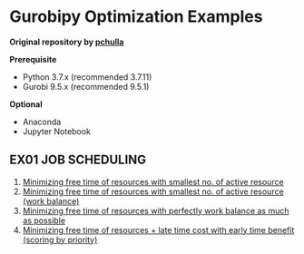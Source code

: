 # Gurobipy Optimization Examples

**Original repository by [pchulla](https://github.com/pchulla)**

**Prerequisite**
- Python 3.7.x (recommended 3.7.11)
- Gurobi 9.5.x (recommended 9.5.1)

**Optional**
- Anaconda
- Jupyter Notebook

## EX01 JOB SCHEDULING
1. [Minimizing free time of resources with smallest no. of active resource](https://github.com/pchulla/Gurobipy-optimization/blob/main/Ex01/scheduling-1.ipynb)
2. [Minimizing free time of resources with smallest no. of active resource (work balance)](https://github.com/pchulla/Gurobipy-optimization/blob/main/Ex01/scheduling-2.ipynb)
3. [Minimizing free time of resources with perfectly work balance as much as possible](https://github.com/pchulla/Gurobipy-optimization/blob/main/Ex01/scheduling-3.ipynb)
4. [Minimizing free time of resources + late time cost with early time benefit (scoring by priority)](https://github.com/pchulla/Gurobipy-optimization/blob/main/Ex01/scheduling-4.ipynb)